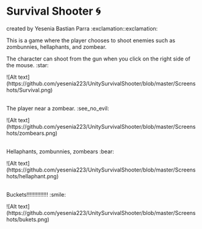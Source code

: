# Survival Shooter :cyclone:
<p>
created by Yesenia Bastian Parra :exclamation::exclamation:</p>
<p> This is a game where the player chooses to shoot enemies such as zombunnies, hellaphants, and zombear. </p>

<p> 
The character can shoot from the gun when you click on the right side of the mouse. :star:</p>
![Alt text] (https://github.com/yesenia223/UnitySurvivalShooter/blob/master/Screenshots/Survival.png)
<br></br>

<p>
The player near a zombear. :see_no_evil:</p>
![Alt text] (https://github.com/yesenia223/UnitySurvivalShooter/blob/master/Screenshots/zombears.png)
<br></br>

<p>
Hellaphants, zombunnies, zombears :bear: </p>
![Alt text] (https://github.com/yesenia223/UnitySurvivalShooter/blob/master/Screenshots/hellaphant.png)
<br></br>

<p>
Buckets!!!!!!!!!!!!!! :smile: </p>
![Alt text] (https://github.com/yesenia223/UnitySurvivalShooter/blob/master/Screenshots/bukets.png)
<br></br>


